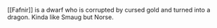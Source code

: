 [[Fafnir]] is a dwarf who is corrupted by cursed gold and turned into a dragon. Kinda like Smaug but Norse.